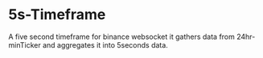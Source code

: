 # 5s-Timeframe

  A five second timeframe for binance websocket it gathers data from 24hr-minTicker and aggregates it into 5seconds data.
